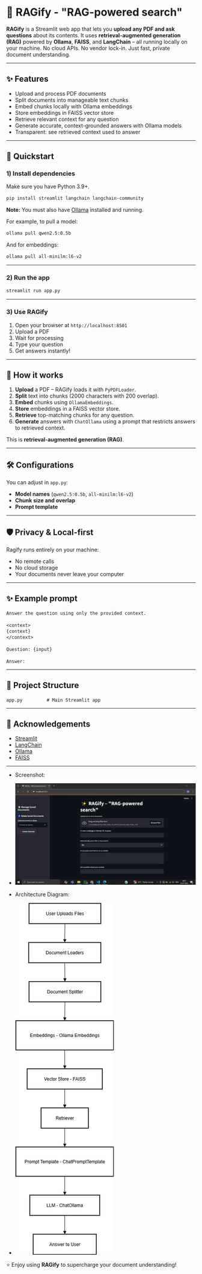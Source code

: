 # 🧠 RAGify - "RAG-powered search"

**RAGify** is a Streamlit web app that lets you **upload any PDF and ask questions** about its contents.
It uses **retrieval-augmented generation (RAG)** powered by **Ollama**, **FAISS**, and **LangChain** – all running locally on your machine.
No cloud APIs. No vendor lock-in. Just fast, private document understanding.

---

## ✨ Features

- Upload and process PDF documents
- Split documents into manageable text chunks
- Embed chunks locally with Ollama embeddings
- Store embeddings in FAISS vector store
- Retrieve relevant context for any question
- Generate accurate, context-grounded answers with Ollama models
- Transparent: see retrieved context used to answer

---

## 🚀 Quickstart

### 1) Install dependencies

Make sure you have Python 3.9+.

```bash
pip install streamlit langchain langchain-community
```

**Note:** You must also have [Ollama](https://ollama.com/) installed and running.

For example, to pull a model:

```bash
ollama pull qwen2.5:0.5b
```

And for embeddings:

```bash
ollama pull all-minilm:l6-v2
```

---

### 2) Run the app

```bash
streamlit run app.py
```

---

### 3) Use RAGify

1. Open your browser at `http://localhost:8501`
2. Upload a PDF
3. Wait for processing
4. Type your question
5. Get answers instantly!

---

## 🧹 How it works

1. **Upload** a PDF – RAGify loads it with `PyPDFLoader`.
2. **Split** text into chunks (2000 characters with 200 overlap).
3. **Embed** chunks using `OllamaEmbeddings`.
4. **Store** embeddings in a FAISS vector store.
5. **Retrieve** top-matching chunks for any question.
6. **Generate** answers with `ChatOllama` using a prompt that restricts answers to retrieved context.

This is **retrieval-augmented generation (RAG)**.

---

## 🛠️ Configurations

You can adjust in `app.py`:

* **Model names** (`qwen2.5:0.5b`, `all-minilm:l6-v2`)
* **Chunk size and overlap**
* **Prompt template**

---

## 🛡️ Privacy & Local-first

Ragify runs entirely on your machine:

* No remote calls
* No cloud storage
* Your documents never leave your computer

---

## ✨ Example prompt

```text
Answer the question using only the provided context.

<context>
{context}
</context>

Question: {input}

Answer:
```

---

## 📂 Project Structure

```
app.py         # Main Streamlit app
```

---

## 🙏 Acknowledgements

* [Streamlit](https://streamlit.io/)
* [LangChain](https://www.langchain.com/)
* [Ollama](https://ollama.com/)
* [FAISS](https://github.com/facebookresearch/faiss)

---
* Screenshot:
* ![image](image.png)

* Architecture Diagram:
* ![flowdiagram](RAGify.png)

⭐ Enjoy using **RAGify** to supercharge your document understanding!
